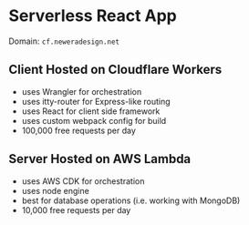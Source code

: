 # Serverless React App
Domain: `cf.neweradesign.net`

## Client Hosted on Cloudflare Workers
- uses Wrangler for orchestration
- uses itty-router for Express-like routing
- uses React for client side framework
- uses custom webpack config for build
- 100,000 free requests per day

## Server Hosted on AWS Lambda
- uses AWS CDK for orchestration
- uses node engine
- best for database operations (i.e. working with MongoDB)
- 10,000 free requests per day

